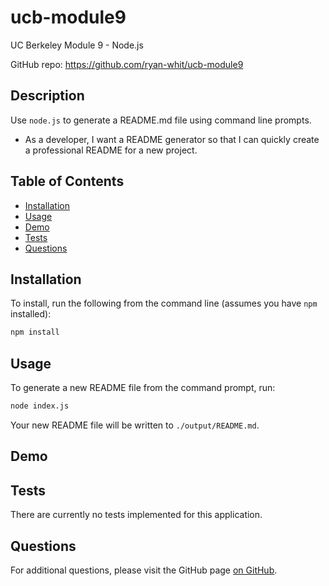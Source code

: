 # ucb-module9

UC Berkeley Module 9 - Node.js

GitHub repo: https://github.com/ryan-whit/ucb-module9

## Description

Use `node.js` to generate a README.md file using command line prompts.

- As a developer, I want a README generator so that I can quickly create a professional README for a new project.

## Table of Contents

- [Installation](#installation)
- [Usage](#usage)
- [Demo](#demo)
- [Tests](#tests)
- [Questions](#questions)

## Installation

To install, run the following from the command line (assumes you have `npm` installed):

```bash
npm install
```

## Usage

To generate a new README file from the command prompt, run:

```bash
node index.js
```

Your new README file will be written to `./output/README.md`.

## Demo



## Tests

There are currently no tests implemented for this application.

## Questions

For additional questions, please visit the GitHub page [on GitHub](https://github.com/ryan-whit).
